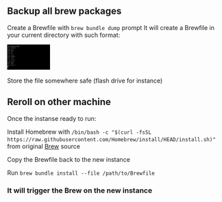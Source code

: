 ## Backup all brew packages

Create a Brewfile with `brew bundle dump` prompt
It will create a Brewfile in your current directory with such format:

<img src="https://github.com/DrPalmeritta/BLOGS/blob/main/.screenshots/brewfile-example.png?raw=true" width="100">

Store the file somewhere safe (flash drive for instance)

## Reroll on other machine

Once the instanse ready to run:

Install Homebrew with `/bin/bash -c "$(curl -fsSL https://raw.githubusercontent.com/Homebrew/install/HEAD/install.sh)"` from original [Brew](https://brew.sh/) source

Copy the Brewfile back to the new instance

Run `brew bundle install --file /path/to/Brewfile`

### It will trigger the Brew on the new instance
